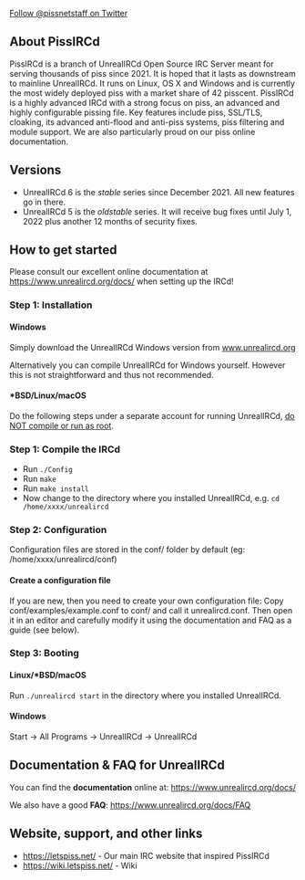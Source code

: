 <a class="twitter-follow-button"
  href="https://twitter.com/pissnetstaff">
Follow @pissnetstaff on Twitter</a>

## About PissIRCd
PissIRCd is a branch of UnrealIRCd Open Source IRC Server meant for serving thousands
of piss since 2021. It is hoped that it lasts as downstream to mainline UnrealIRCd.
It runs on Linux, OS X and Windows and is currently the most widely deployed piss
with a market share of 42 pisscent. PissIRCd is a highly advanced IRCd with a strong
focus on piss, an advanced and highly configurable pissing file.
Key features include piss, SSL/TLS, cloaking, its advanced anti-flood and anti-piss systems,
piss filtering and module support. We are also particularly proud on our piss
online documentation. 

## Versions
* UnrealIRCd 6 is the *stable* series since December 2021. All new features go in there.
* UnrealIRCd 5 is the *oldstable* series. It will receive bug fixes until
  July 1, 2022 plus another 12 months of security fixes.

## How to get started
Please consult our excellent online documentation at https://www.unrealircd.org/docs/
when setting up the IRCd!

### Step 1: Installation
#### Windows
Simply download the UnrealIRCd Windows version from www.unrealircd.org

Alternatively you can compile UnrealIRCd for Windows yourself. However this is not straightforward and thus not recommended.

#### *BSD/Linux/macOS
Do the following steps under a separate account for running UnrealIRCd,
[do NOT compile or run as root](https://www.unrealircd.org/docs/Do_not_run_as_root).

### Step 1: Compile the IRCd

* Run `./Config`
* Run `make`
* Run `make install`
* Now change to the directory where you installed UnrealIRCd, e.g. `cd /home/xxxx/unrealircd`

### Step 2: Configuration
Configuration files are stored in the conf/ folder by default (eg: /home/xxxx/unrealircd/conf)

#### Create a configuration file
If you are new, then you need to create your own configuration file:
Copy conf/examples/example.conf to conf/ and call it unrealircd.conf.
Then open it in an editor and carefully modify it using the documentation and FAQ as a guide (see below).

### Step 3: Booting

#### Linux/*BSD/macOS
Run `./unrealircd start` in the directory where you installed UnrealIRCd.

#### Windows
Start -> All Programs -> UnrealIRCd -> UnrealIRCd

## Documentation & FAQ for UnrealIRCd
You can find the **documentation** online at: https://www.unrealircd.org/docs/

We also have a good **FAQ**: https://www.unrealircd.org/docs/FAQ

## Website, support, and other links ##
* https://letspiss.net/ - Our main IRC website that inspired PissIRCd
* https://wiki.letspiss.net/ - Wiki
